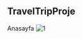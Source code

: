 ## TravelTripProje

Anasayfa
![1](https://github.com/MelihDincer/TravelTripProject/assets/115299123/b7247194-79c0-49a7-908c-3192f48d07a7)
